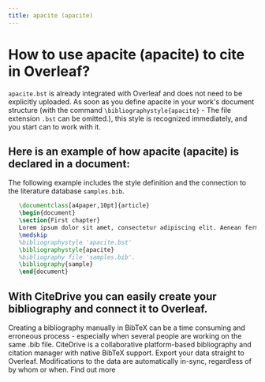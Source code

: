 ```yaml
---
title: apacite (apacite)
---
```


# How to use apacite (apacite) to cite in Overleaf? 
`apacite.bst` is already integrated with Overleaf and does not need to be explicitly uploaded. As soon as you define apacite in your work's document structure (with the command `\bibliographystyle{apacite}` - The file extension `.bst` can be omitted.), this style is recognized immediately, and you start can to work with it.

## Here is an example of how apacite (apacite) is declared in a document:
The following example includes the style definition and the connection to the literature database `samples.bib`.
```tex
   \documentclass[a4paper,10pt]{article}
   \begin{document}
   \section{First chapter}
   Lorem ipsum dolor sit amet, consectetur adipiscing elit. Aenean fermentum justo massa, ut maximus mauris sodales et. Aenean vel elit a erat rhoncus pharetra.
   \medskip
   %bibliographystyle 'apacite.bst'
   \bibliographystyle{apacite}
   %bibliography file 'samples.bib'.
   \bibliography{sample}
   \end{document}
```

## With CiteDrive you can easily create your bibliography and connect it to Overleaf. 
Creating a bibliography manually in BibTeX can be a time consuming and erroneous process - especially when several people are working on the same .bib file. CiteDrive is a collaborative platform-based bibliography and citation manager with native BibTeX support. Export your data straight to Overleaf. Modifications to the data are automatically in-sync, regardless of by whom or when. Find out more